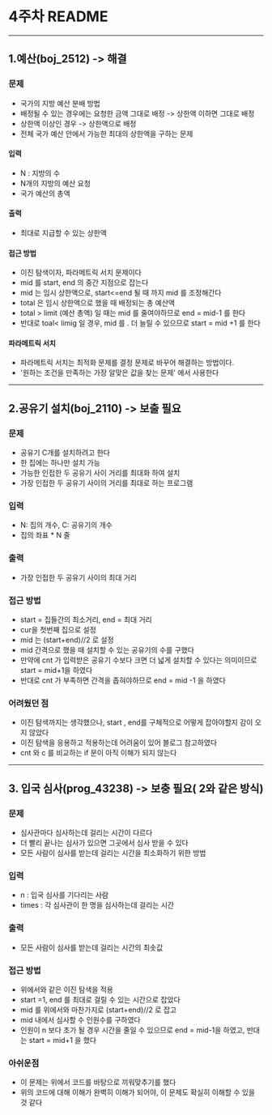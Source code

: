 # 4주차 README
---

## 1.예산(boj_2512) -> 해결

### 문제
- 국가의 지방 예산 분배 방법
- 배정될 수 있는 경우에는 요청한 금액 그대로 배정 -> 상한액 이하면 그대로 배정
- 상한액 이상인 경우 -> 상한액으로 배정
- 전체 국가 예산 안에서 가능한 최대의 상한액을 구하는 문제

#### 입력
- N : 지방의 수 
- N개의 지방의 예산 요청
- 국가 예산의 총액

#### 출력
- 최대로 지급할 수 있는 상한액

#### 접근 방법
- 이진 탐색이자, 파라메트릭 서치 문제이다
- mid 를 start, end 의 중간 지점으로 잡는다
- mid 는 임시 상한액으로, start<=end 될 때 까지 mid 를 조정해간다
- total 은 임시 상한액으로 했을 때 배정되는 총 예산액
- total > limit (예산 총액) 일 때는 mid 를 줄여야하므로 end = mid-1 를 한다
- 반대로 toal< limig 일 경우, mid 를 . 더 늘릴 수 있으므로 start = mid +1 를 한다

#### 파라메트릭 서치 
- 파라메트릭 서치는 최적화 문제를 결정 문제로 바꾸어 해결하는 방법이다.
- '원하는 조건을 만족하는 가장 알맞은 값을 찾는 문제' 에서 사용한다

---

## 2.공유기 설치(boj_2110) -> 보출 필요

### 문제
- 공유기 C개를 설치하려고 한다
- 한 집에는 하나만 설치 가능
- 가능한 인접한 두 공유기 사이 거리를 최대화 하여 설치
- 가장 인접한 두 공유기 사이의 거리를 최대로 하는 프로그램

### 입력
- N: 집의 개수, C: 공유기의 개수
- 집의 좌표 * N 줄

### 출력
- 가장 인접한 두 공유기 사이의 최대 거리

### 접근 방법
- start = 집들간의 최소거리, end = 최대 거리
- cur을 첫번째 집으로 설정
- mid 는 (start+end)//2 로 설정
- mid 간격으로 했을 때 설치할 수 있는 공유기의 수를 구했다
- 만약에 cnt 가 입력받은 공유기 수보다 크면 더 넓게 설치할 수 있다는 의미이므로 start = mid+1을 하였다
- 반대로 cnt 가 부족하면 간격을 좁혀야하므로 end = mid -1 을 하였다

### 어려웠던 점
- 이진 탐색까지는 생각했으나, start , end를 구체적으로 어떻게 잡아야할지 감이 오지 않았다
- 이진 탐색을 응용하고 적용하는데 어려움이 있어 블로그 참고하였다
- cnt 와 c 를 비교하는 if 문이 아직 이해가 되지 않는다

---

## 3. 입국 심사(prog_43238) -> 보충 필요( 2와 같은 방식) 

### 문제
- 심사관마다 심사하는데 걸리는 시간이 다르다
- 더 빨리 끝나는 심사가 있으면 그곳에서 심사 받을 수 있다
- 모든 사람이 심사를 받는데 걸리는 시간을 최소화하기 위한 방법

### 입력
- n : 입국 심사를 기다리는 사람 
- times :  각 심사관이 한 명을 심사하는데 걸리는 시간

### 출력
- 모든 사람이 심사를 받는데 걸리는 시간의 최솟값

### 접근 방법
- 위에서와 같은 이진 탐색을 적용
- start =1, end 를 최대로 걸릴 수 있는 시간으로 잡았다
- mid 를 위에서와 마찬가지로 (start+end)//2 로 잡고
- mid 내에서 심사할 수 인원수를 구하였다
- 인원이 n 보다 초가 될 경우 시간을 줄일 수 있으므로 end = mid-1을 하였고, 반대는 start = mid+1 을 했다

### 아쉬운점
- 이 문제는 위에서 코드를 바탕으로 끼워맞추기를 했다
- 위의 코드에 대해 이해가 완벽히 이해가 되어야, 이 문제도 확실히 이해할 수 있을 것 같다
